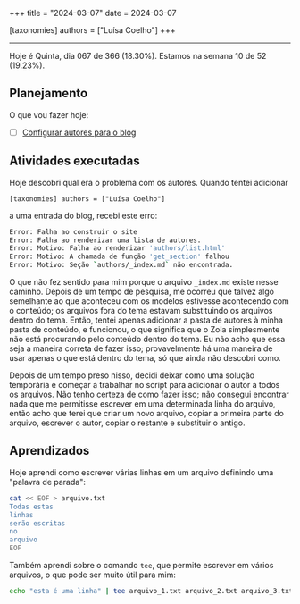 +++
title = "2024-03-07"
date = 2024-03-07

[taxonomies]
authors = ["Luísa Coelho"]
+++

---

Hoje é Quinta, dia 067 de 366 (18.30%). Estamos na semana 10 de 52 (19.23%).

## Planejamento

O que vou fazer hoje:

- [ ] [Configurar autores para o blog](https://github.com/OmnicodeSolutions/worklog-luisa/issues/4)

## Atividades executadas

Hoje descobri qual era o problema com os autores. Quando tentei adicionar

```
[taxonomies] authors = ["Luísa Coelho"]
```

a uma entrada do blog, recebi este erro:

```bash
Error: Falha ao construir o site
Error: Falha ao renderizar uma lista de autores.
Error: Motivo: Falha ao renderizar 'authors/list.html'
Error: Motivo: A chamada de função 'get_section' falhou
Error: Motivo: Seção `authors/_index.md` não encontrada.
```

O que não fez sentido para mim porque o arquivo `_index.md` existe nesse caminho. Depois de um tempo de pesquisa, me ocorreu que talvez algo semelhante ao que aconteceu com os modelos estivesse acontecendo com o conteúdo; os arquivos fora do tema estavam substituindo os arquivos dentro do tema. Então, tentei apenas adicionar a pasta de autores à minha pasta de conteúdo, e funcionou, o que significa que o Zola simplesmente não está procurando pelo conteúdo dentro do tema. Eu não acho que essa seja a maneira correta de fazer isso; provavelmente há uma maneira de usar apenas o que está dentro do tema, só que ainda não descobri como.

Depois de um tempo preso nisso, decidi deixar como uma solução temporária e começar a trabalhar no script para adicionar o autor a todos os arquivos. Não tenho certeza de como fazer isso; não consegui encontrar nada que me permitisse escrever em uma determinada linha do arquivo, então acho que terei que criar um novo arquivo, copiar a primeira parte do arquivo, escrever o autor, copiar o restante e substituir o antigo.

## Aprendizados

Hoje aprendi como escrever várias linhas em um arquivo definindo uma "palavra de parada":

```bash
cat << EOF > arquivo.txt
Todas estas
linhas
serão escritas
no
arquivo
EOF
```

Também aprendi sobre o comando `tee`, que permite escrever em vários arquivos, o que pode ser muito útil para mim:

```bash
echo "esta é uma linha" | tee arquivo_1.txt arquivo_2.txt arquivo_3.txt
```
